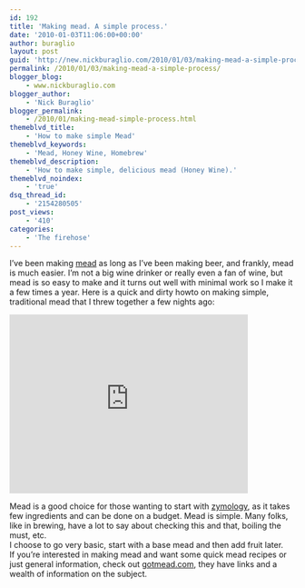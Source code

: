 ```yaml
---
id: 192
title: 'Making mead. A simple process.'
date: '2010-01-03T11:06:00+00:00'
author: buraglio
layout: post
guid: 'http://new.nickburaglio.com/2010/01/03/making-mead-a-simple-process/'
permalink: /2010/01/03/making-mead-a-simple-process/
blogger_blog:
    - www.nickburaglio.com
blogger_author:
    - 'Nick Buraglio'
blogger_permalink:
    - /2010/01/making-mead-simple-process.html
themeblvd_title:
    - 'How to make simple Mead'
themeblvd_keywords:
    - 'Mead, Honey Wine, Homebrew'
themeblvd_description:
    - 'How to make simple, delicious mead (Honey Wine).'
themeblvd_noindex:
    - 'true'
dsq_thread_id:
    - '2154280505'
post_views:
    - '410'
categories:
    - 'The firehose'
---
```


I’ve been making [mead](http://en.wikipedia.org/wiki/Mead) as long as I’ve been making beer, and frankly, mead is much easier. I’m not a big wine drinker or really even a fan of wine, but mead is so easy to make and it turns out well with minimal work so I make it a few times a year. Here is a quick and dirty howto on making simple, traditional mead that I threw together a few nights ago:

<iframe allowfullscreen="" frameborder="0" height="315" loading="lazy" src="http://www.youtube.com/embed/0u3qOyI0B-w" width="420"></iframe>

Mead is a good choice for those wanting to start with [zymology](http://en.wikipedia.org/wiki/Zymurgy), as it takes few ingredients and can be done on a budget. Mead is simple. Many folks, like in brewing, have a lot to say about checking this and that, boiling the must, etc.  
I choose to go very basic, start with a base mead and then add fruit later.  
If you’re interested in making mead and want some quick mead recipes or just general information, check out [gotmead.com](http://www.gotmead.com/), they have links and a wealth of information on the subject.